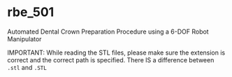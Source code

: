 # rbe_501
Automated Dental Crown Preparation Procedure using a 6-DOF Robot Manipulator

IMPORTANT: While reading the STL files, please make sure the extension is correct and the correct path is specified. There IS a difference between ```.stl``` and ```.STL```
